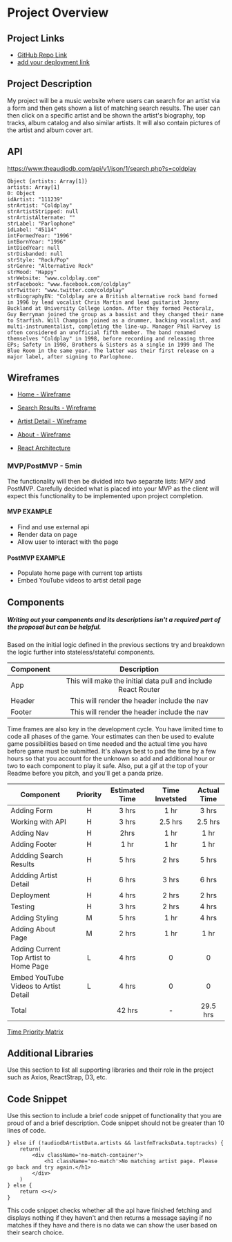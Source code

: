 # Project Overview

## Project Links

- [GitHub Repo Link](https://github.com/jeremyhilado/seir-224-project-2)
- [add your deployment link]()

## Project Description

My project will be a music website where users can search for an artist via a form and then gets shown a list of matching search results. The user can then click on a specific artist and be shown the artist's biography, top tracks, album catalog and also similar artists. It will also contain pictures of the artist and album cover art.

## API

https://www.theaudiodb.com/api/v1/json/1/search.php?s=coldplay


```
Object {artists: Array[1]}
artists: Array[1]
0: Object
idArtist: "111239"
strArtist: "Coldplay"
strArtistStripped: null
strArtistAlternate: ""
strLabel: "Parlophone"
idLabel: "45114"
intFormedYear: "1996"
intBornYear: "1996"
intDiedYear: null
strDisbanded: null
strStyle: "Rock/Pop"
strGenre: "Alternative Rock"
strMood: "Happy"
strWebsite: "www.coldplay.com"
strFacebook: "www.facebook.com/coldplay"
strTwitter: "www.twitter.com/coldplay"
strBiographyEN: "Coldplay are a British alternative rock band formed in 1996 by lead vocalist Chris Martin and lead guitarist Jonny Buckland at University College London. After they formed Pectoralz, Guy Berryman joined the group as a bassist and they changed their name to Starfish. Will Champion joined as a drummer, backing vocalist, and multi-instrumentalist, completing the line-up. Manager Phil Harvey is often considered an unofficial fifth member. The band renamed themselves "Coldplay" in 1998, before recording and releasing three EPs; Safety in 1998, Brothers & Sisters as a single in 1999 and The Blue Room in the same year. The latter was their first release on a major label, after signing to Parlophone.
```


## Wireframes

- [Home - Wireframe](https://res.cloudinary.com/do6tcpizk/image/upload/v1585283886/Project%202%20React%20App/Home_Page_kjimbs.jpg)
- [Search Results - Wireframe](https://res.cloudinary.com/do6tcpizk/image/upload/v1585283887/Project%202%20React%20App/Search_Results_iutp7t.jpg)
- [Artist Detail - Wireframe](https://res.cloudinary.com/do6tcpizk/image/upload/v1585283887/Project%202%20React%20App/Artist_Detail_nxeuop.jpg)
- [About - Wireframe](https://res.cloudinary.com/do6tcpizk/image/upload/v1585283891/Project%202%20React%20App/About_Page_r3zobo.jpg)

- [React Architecture](https://docs.google.com/drawings/d/1aX130-uJ-6ShuQmGKrcZvnOA0qXm3FfQT1NQWQHHr_Q/edit)


### MVP/PostMVP - 5min

The functionality will then be divided into two separate lists: MPV and PostMVP.  Carefully decided what is placed into your MVP as the client will expect this functionality to be implemented upon project completion.  

#### MVP EXAMPLE
- Find and use external api 
- Render data on page 
- Allow user to interact with the page

#### PostMVP EXAMPLE

- Populate home page with current top artists
- Embed YouTube videos to artist detail page

## Components
##### Writing out your components and its descriptions isn't a required part of the proposal but can be helpful.

Based on the initial logic defined in the previous sections try and breakdown the logic further into stateless/stateful components. 

| Component | Description | 
| --- | :---: |  
| App | This will make the initial data pull and include React Router| 
| Header | This will render the header include the nav | 
| Footer | This will render the header include the nav | 


Time frames are also key in the development cycle.  You have limited time to code all phases of the game.  Your estimates can then be used to evalute game possibilities based on time needed and the actual time you have before game must be submitted. It's always best to pad the time by a few hours so that you account for the unknown so add and additional hour or two to each component to play it safe. Also, put a gif at the top of your Readme before you pitch, and you'll get a panda prize.

| Component | Priority | Estimated Time | Time Invetsted | Actual Time |
| --- | :---: |  :---: | :---: | :---: |
| Adding Form | H | 3 hrs | 1 hr | 3 hrs |
| Working with API | H | 3 hrs| 2.5 hrs | 2.5 hrs |
| Adding Nav | H | 2hrs | 1 hr | 1 hr |
| Adding Footer | H | 1 hr | 1 hr | 1 hr |
| Addding Search Results | H | 5 hrs | 2 hrs | 5 hrs |
| Addding Artist Detail | H | 6 hrs | 3 hrs | 6 hrs |
| Deployment | H | 4 hrs | 2 hrs | 2 hrs |
| Testing | H | 3 hrs | 2 hrs | 4 hrs |
| Adding Styling | M | 5 hrs | 1 hr | 4 hrs |
| Adding About Page | M | 2 hrs | 1 hr | 1 hr |
| Adding Current Top Artist to Home Page | L | 4 hrs | 0 | 0 |
| Embed YouTube Videos to Artist Detail | L | 4 hrs | 0 | 0 |
| Total | | 42 hrs | - | 29.5 hrs |

[Time Priority Matrix](https://res.cloudinary.com/do6tcpizk/image/upload/v1585328064/Project%202%20React%20App/Time_Priority_Matrix_nxy0ig.jpg)

## Additional Libraries
 Use this section to list all supporting libraries and their role in the project such as Axios, ReactStrap, D3, etc. 

## Code Snippet

Use this section to include a brief code snippet of functionality that you are proud of and a brief description.  Code snippet should not be greater than 10 lines of code. 

    } else if (!audiodbArtistData.artists && lastfmTracksData.toptracks) {
        return(
            <div className='no-match-container'>
                <h1 className='no-match'>No matching artist page. Please go back and try again.</h1>
            </div>
        )
    } else {
        return <></>
    }

This code snippet checks whether all the api have finished fetching and displays nothing if they haven't and then returns a message saying if no matches if they have and there is no data we can show the user based on their search choice.